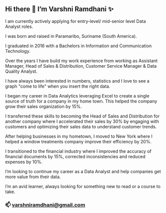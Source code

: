 ## Hi there 👋  I’m Varshni Ramdhani ✨

I am currently actively applying for entry-level/ mid-senior level Data Analyst roles.

I was born and raised in Paramaribo, Suriname (South America).

I graduated in 2016 with a Bachelors in Information and Communication Technology.

Over the years I have build my work experience from working as Assistant Manager, Head of Sales & Distribution, Customer Service Manager & Data Quality Analyst.

I have always been interested in numbers, statistics and I love to see a graph "come to life" when you insert the right data.

I began my career in Data Analytics leveraging Excel to create a single source of truth for a company in my home town. This helped the company grow their sales organization by 15%.

I transferred these skills to becoming the Head of Sales and Distribution for another company where I accelerated their sales by 30% by engaging with customers and optimizing their sales data to understand customer trends.

After helping businesses in my hometown, I moved to New York where I helped a window treatments company improve their efficiency by 20%.

I transitioned to the financial industry where I improved the accuracy of financial documents by 15%, corrected inconsistencies and reduced expenses by 10%.

I’m looking to continue my career as a Data Analyst and help companies get more value from their data.

I’m an avid learner, always looking for something new to read or a course to take. 

###  📫 varshniramdhani@gmail.com
